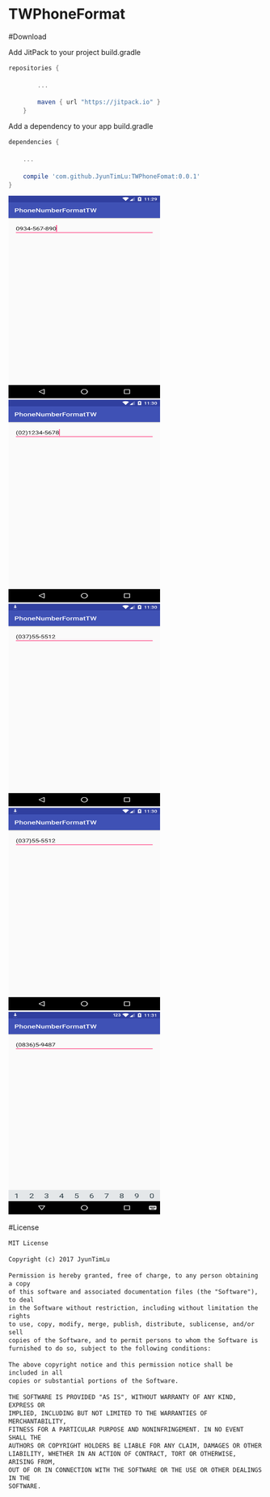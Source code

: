 # TWPhoneFormat

#Download

Add JitPack to your project build.gradle
```groovy
repositories {

        ...

        maven { url "https://jitpack.io" }
    }
```

Add a dependency to your app build.gradle
```groovy
dependencies {

    ...
    
    compile 'com.github.JyunTimLu:TWPhoneFomat:0.0.1'
}
```
<img src="https://raw.githubusercontent.com/JyunTimLu/TWPhoneFormat/master/screenshots/device-2017-02-08-002949.png" width="300" height="400" />
<img src="https://raw.githubusercontent.com/JyunTimLu/TWPhoneFormat/master/screenshots/device-2017-02-08-003030.png" width="300" height="400" />
<img src="https://raw.githubusercontent.com/JyunTimLu/TWPhoneFormat/master/screenshots/device-2017-02-08-003047.png" width="300" height="400" />
<img src="https://raw.githubusercontent.com/JyunTimLu/TWPhoneFormat/master/screenshots/device-2017-02-08-003059.png" width="300" height="400" />
<img src="https://raw.githubusercontent.com/JyunTimLu/TWPhoneFormat/master/screenshots/device-2017-02-08-003131.png" width="300" height="400" />

#License
```
MIT License

Copyright (c) 2017 JyunTimLu

Permission is hereby granted, free of charge, to any person obtaining a copy
of this software and associated documentation files (the "Software"), to deal
in the Software without restriction, including without limitation the rights
to use, copy, modify, merge, publish, distribute, sublicense, and/or sell
copies of the Software, and to permit persons to whom the Software is
furnished to do so, subject to the following conditions:

The above copyright notice and this permission notice shall be included in all
copies or substantial portions of the Software.

THE SOFTWARE IS PROVIDED "AS IS", WITHOUT WARRANTY OF ANY KIND, EXPRESS OR
IMPLIED, INCLUDING BUT NOT LIMITED TO THE WARRANTIES OF MERCHANTABILITY,
FITNESS FOR A PARTICULAR PURPOSE AND NONINFRINGEMENT. IN NO EVENT SHALL THE
AUTHORS OR COPYRIGHT HOLDERS BE LIABLE FOR ANY CLAIM, DAMAGES OR OTHER
LIABILITY, WHETHER IN AN ACTION OF CONTRACT, TORT OR OTHERWISE, ARISING FROM,
OUT OF OR IN CONNECTION WITH THE SOFTWARE OR THE USE OR OTHER DEALINGS IN THE
SOFTWARE.
```
